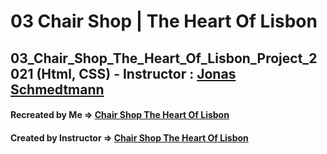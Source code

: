 # 03 Chair Shop | The Heart Of Lisbon

## 03_Chair_Shop_The_Heart_Of_Lisbon_Project_2021 (Html, CSS) - Instructor : [Jonas Schmedtmann](https://github.com/jonasschmedtmann)

#### Recreated by Me &rArr; [Chair Shop The Heart Of Lisbon](https://chair-shop-the-heart-of-lisbon-03.netlify.app/)

#### Created by Instructor &rArr; [Chair Shop The Heart Of Lisbon](https://chair-shop-the-heart-of-lisbon.netlify.app/)
